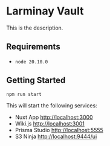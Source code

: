# Larminay Vault

This is the description.

## Requirements

- `node 20.10.0`

## Getting Started

```bash
npm run start
```

This will start the following services:

- Nuxt App [http://localhost:3000](http://localhost:3000)
- Wiki.js [http://localhost:3001](http://localhost:3001)
- Prisma Studio [http://localhost:5555](http://localhost:5555)
- S3 Ninja [http://localhost:9444/ui](http://localhost:9444/ui)

